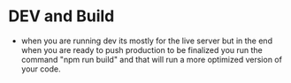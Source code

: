# DEV and Build
- when you are running dev its mostly for the live server but in the end when you are ready to push production to be finalized you run the command "npm run build" and that will run a more optimized version of your code.

